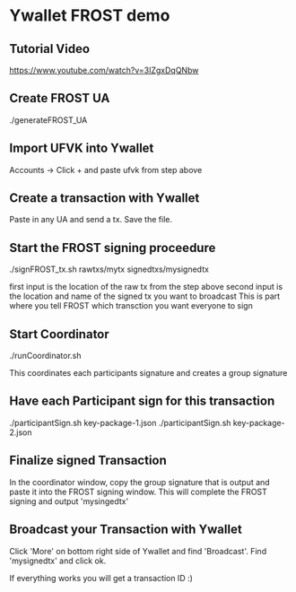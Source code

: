# Ywallet FROST demo

## Tutorial Video

https://www.youtube.com/watch?v=3IZgxDqQNbw

## Create FROST UA

./generateFROST_UA



## Import UFVK into Ywallet

Accounts -> Click + and paste ufvk from step above

## Create a transaction with Ywallet

Paste in any UA and send a tx. Save the file.

## Start the FROST signing proceedure 

./signFROST_tx.sh rawtxs/mytx signedtxs/mysignedtx

first input is the location of the raw tx from the step above
second input is the location and name of the signed tx you want to broadcast
This is part where you tell FROST which transction you want everyone to sign

## Start Coordinator

./runCoordinator.sh

This coordinates each participants signature and creates a group signature

## Have each Participant sign for this transaction

./participantSign.sh key-package-1.json
./participantSign.sh key-package-2.json

## Finalize signed Transaction

In the coordinator window, copy the group signature that is output and paste it into the FROST signing window.
This will complete the FROST signing and output 'mysingedtx'


## Broadcast your Transaction with Ywallet

Click 'More' on bottom right side of Ywallet and find 'Broadcast'. Find 'mysignedtx' and click ok.

If everything works you will get a transaction ID :)

